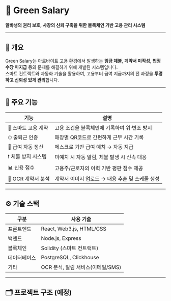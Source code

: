 # 🌱 Green Salary

**알바생의 권리 보호, 사장의 신뢰 구축을 위한 블록체인 기반 고용 관리 시스템**

---

## 📌 개요

Green Salary는 아르바이트 고용 환경에서 발생하는 **임금 체불**, **계약서 미작성**, **법정 수당 미지급** 등의 문제를 해결하기 위해 개발된 시스템입니다.  
스마트 컨트랙트와 자동화 기술을 활용하여, 고용부터 급여 지급까지의 전 과정을 **투명하고 신뢰성 있게 관리**합니다.

---

## 🚀 주요 기능

| 기능 | 설명 |
|------|------|
| 🧾 스마트 고용 계약 | 고용 조건을 블록체인에 기록하여 위·변조 방지 |
| ⏱ 출퇴근 인증 | 매장별 QR코드로 간편하게 근무 시간 기록 |
| 💸 급여 자동 정산 | 에스크로 기반 급여 예치 → 자동 지급 |
| ❗ 체불 방지 시스템 | 미예치 시 자동 알림, 체불 발생 시 신속 대응 |
| 📊 신용 점수 | 고용주/근로자의 이력 기반 평판 점수 제공 |
| 🧠 OCR 계약서 분석 | 계약서 이미지 업로드 → 내용 추출 및 스케줄 생성 |

---

## ⚙️ 기술 스택

| 구분 | 사용 기술 |
|------|-----------|
| 프론트엔드 | React, Web3.js, HTML/CSS |
| 백엔드 | Node.js, Express |
| 블록체인 | Solidity (스마트 컨트랙트) |
| 데이터베이스 | PostgreSQL, Clickhouse |
| 기타 | OCR 분석, 알림 서비스(이메일/SMS) |

---

## 🗂 프로젝트 구조 (예정)


